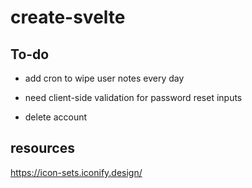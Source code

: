 # create-svelte

## To-do


- add cron to wipe user notes every day

- need client-side validation for   password reset inputs
- delete account

## resources

https://icon-sets.iconify.design/

 